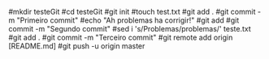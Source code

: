 #mkdir testeGit
#cd testeGit
#git init
#touch test.txt
#git add .
#git commit -m "Primeiro commit"
#echo "Ah problemas ha corrigir!"
#git add
#git commit -m "Segundo commit"
#sed i 's/Problemas/problemas/' teste.txt
#git add .
#git commit -m "Terceiro commit"
#git remote add origin [README.md]
#git push -u origin master

